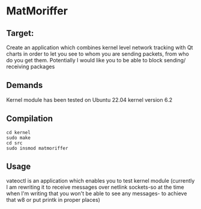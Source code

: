 # MatMoriffer

## Target:
Create an application which combines kernel level network tracking with Qt charts in order to let you see to whom you are sending packets, from who do you get them. Potentially I would like you to be able to block sending/ receiving packages

## Demands
Kernel module has been tested on Ubuntu 22.04 kernel version 6.2

## Compilation
```
cd kernel
sudo make
cd src
sudo insmod matmoriffer
```

## Usage
vateoctl is an application which enables you to test kernel module (currently I am rewriting it to receive messages over netlink sockets-so at the time when I'm writing that you won't be able to see any messages- to achieve that w8 or put printk in proper places)

